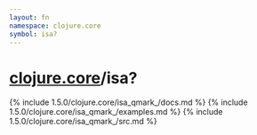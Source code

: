 ```yaml
---
layout: fn
namespace: clojure.core
symbol: isa?
---
```


# [clojure.core](../)/isa?

{% include 1.5.0/clojure.core/isa_qmark_/docs.md %}
{% include 1.5.0/clojure.core/isa_qmark_/examples.md %}
{% include 1.5.0/clojure.core/isa_qmark_/src.md %}

